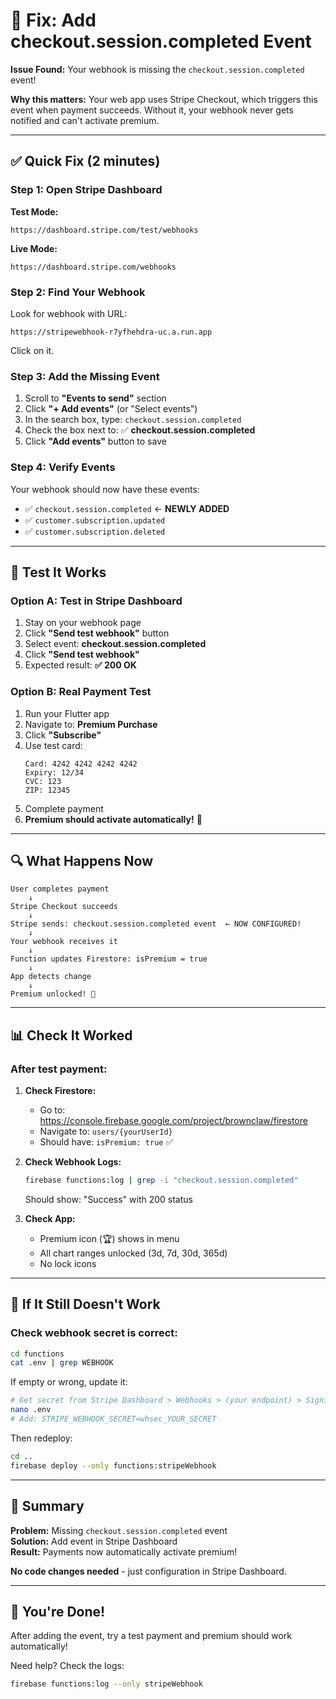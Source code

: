 # 🎯 Fix: Add checkout.session.completed Event

**Issue Found:** Your webhook is missing the `checkout.session.completed` event!

**Why this matters:** Your web app uses Stripe Checkout, which triggers this event when payment succeeds. Without it, your webhook never gets notified and can't activate premium.

---

## ✅ Quick Fix (2 minutes)

### Step 1: Open Stripe Dashboard

**Test Mode:**
```
https://dashboard.stripe.com/test/webhooks
```

**Live Mode:**
```
https://dashboard.stripe.com/webhooks
```

### Step 2: Find Your Webhook

Look for webhook with URL:
```
https://stripewebhook-r7yfhehdra-uc.a.run.app
```

Click on it.

### Step 3: Add the Missing Event

1. Scroll to **"Events to send"** section
2. Click **"+ Add events"** (or "Select events")
3. In the search box, type: `checkout.session.completed`
4. Check the box next to: ✅ **checkout.session.completed**
5. Click **"Add events"** button to save

### Step 4: Verify Events

Your webhook should now have these events:
- ✅ `checkout.session.completed` ← **NEWLY ADDED**
- ✅ `customer.subscription.updated`
- ✅ `customer.subscription.deleted`

---

## 🧪 Test It Works

### Option A: Test in Stripe Dashboard

1. Stay on your webhook page
2. Click **"Send test webhook"** button
3. Select event: **checkout.session.completed**
4. Click **"Send test webhook"**
5. Expected result: **✅ 200 OK**

### Option B: Real Payment Test

1. Run your Flutter app
2. Navigate to: **Premium Purchase**
3. Click **"Subscribe"**
4. Use test card:
   ```
   Card: 4242 4242 4242 4242
   Expiry: 12/34
   CVC: 123
   ZIP: 12345
   ```
5. Complete payment
6. **Premium should activate automatically!** 🎉

---

## 🔍 What Happens Now

```
User completes payment
    ↓
Stripe Checkout succeeds
    ↓
Stripe sends: checkout.session.completed event  ← NOW CONFIGURED!
    ↓
Your webhook receives it
    ↓
Function updates Firestore: isPremium = true
    ↓
App detects change
    ↓
Premium unlocked! 🎉
```

---

## 📊 Check It Worked

### After test payment:

1. **Check Firestore:**
   - Go to: https://console.firebase.google.com/project/brownclaw/firestore
   - Navigate to: `users/{yourUserId}`
   - Should have: `isPremium: true` ✅

2. **Check Webhook Logs:**
   ```bash
   firebase functions:log | grep -i "checkout.session.completed"
   ```
   Should show: "Success" with 200 status

3. **Check App:**
   - Premium icon (🏆) shows in menu
   - All chart ranges unlocked (3d, 7d, 30d, 365d)
   - No lock icons

---

## 🐛 If It Still Doesn't Work

### Check webhook secret is correct:

```bash
cd functions
cat .env | grep WEBHOOK
```

If empty or wrong, update it:
```bash
# Get secret from Stripe Dashboard > Webhooks > (your endpoint) > Signing secret
nano .env
# Add: STRIPE_WEBHOOK_SECRET=whsec_YOUR_SECRET
```

Then redeploy:
```bash
cd ..
firebase deploy --only functions:stripeWebhook
```

---

## 📝 Summary

**Problem:** Missing `checkout.session.completed` event  
**Solution:** Add event in Stripe Dashboard  
**Result:** Payments now automatically activate premium!

**No code changes needed** - just configuration in Stripe Dashboard.

---

## 🎉 You're Done!

After adding the event, try a test payment and premium should work automatically!

Need help? Check the logs:
```bash
firebase functions:log --only stripeWebhook
```
